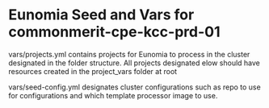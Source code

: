 # Eunomia Seed and Vars for commonmerit-cpe-kcc-prd-01

vars/projects.yml contains projects for Eunomia to process in the cluster designated in the folder structure.  All projects designated elow should have resources created in the project_vars folder at root

vars/seed-config.yml designates cluster configurations such as repo to use for configurations and which template processor image to use.